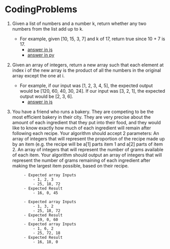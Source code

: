 # CodingProblems

1. Given a list of numbers and a number k, return whether any two numbers from the list add up to k.
	- For example, given [10, 15, 3, 7] and k of 17, return true since 10 + 7 is 17.
		- [answer in js](js/problem1.js)
		- [answer in py](py/problem1.py)
2. Given an array of integers, return a new array such that each element at index i of the new array is the product of all the numbers in the original array except the one at i.
	- For example, if our input was [1, 2, 3, 4, 5], the expected output would be [120, 60, 40, 30, 24]. If our input was [3, 2, 1], the expected output would be [2, 3, 6].
		- [answer in js](js/problem2.js)		
3. You have a friend who runs a bakery. They are competing to be the most efficient bakery in their city.  They are very precise about the amount of each ingredient that they put into their food, and they would like to know exactly  how much of each ingredient will remain after following each recipe.
	    Your algorithm should accept 2 parameters:
			An array of integers that will represent the proportion of the recipe made up by an item (e.g. the recipe will be a[1] parts item 1 and a[2] parts of item 2.
An array of integers that will represent the number of grams available of each item. Your algorithm should output an array of integers that will represent the number of grams remaining of each ingredient after making the largest item possible, based on their recipe.
			

			- Expected array Inputs
				- 1, 2, 3
				- 25, 18, 72
			- Expected Result
				- 16, 0, 45

			- Expected array Inputs
				- 1, 3, 2
				- 25, 18, 72
			- Expected Result
				- 19, 0, 60
			- Expected array Inputs
				- 1, 6, 2
				- 25, 72, 18
			- Expected Result
				- 16, 18, 0     
